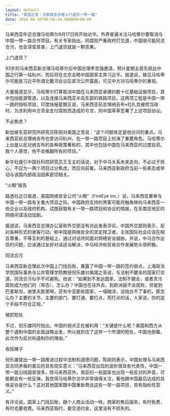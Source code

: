 ```yaml
---
layout: default
title: "美国之音：马来西亚总理上门退货一带一路"
date: 2018-08-18T06:56:34.000000+08:00
---
```


马来西亚年迈总理马哈蒂尔8月17日将开始访华。外界普遍关注马哈蒂尔要取消与中国一带一路合作项目。有关专家指出，同腐败严重政府打交道，中国很可能同流合污，也会深受其害，上门退货就是一颗苦果。

上门退货？

93岁的马来西亚新总理马哈蒂尔应中国总理李克强邀请，预计星期五首先抵达中国之行第一站杭州，而后将在北京会晤中国国家主席习近平。报道说，接见马哈蒂尔可能是习近平所谓北戴河会议后首次公开露面，可见中方对马哈蒂尔的重视。

大量报道显示，马哈蒂尔打算取消中国在马来西亚承建的数十亿基础设施项目，其中包括能源管道，以及连接马来西亚半岛东部的铁路项目。这两项工程是中国一带一路的指标项目。印度快报星期五说，马来西亚前总理纳吉布•拉扎克被控当政时，为求利用中方资金支付腐败而造成的亏空，同中国草草签署了上述项目协议。

不必焦虑？

新加坡东亚研究所研究员陈刚对美国之音说：“这个问题肯定是他访问的重点。马来西亚前总理纳吉布也曾访问杭州，在一带一路项目上扮演了重要角色。马哈蒂尔上台是以反对纳吉布的各种政策著称的，其中也包括中国在马来西亚的过度投资。我个人感觉，他不会推翻所有的项目。”

新华社援引中国社科院研究员王玉主的话说，对于中马关系未来走向，不必过于担心，不应为一两个项目过分焦虑，而应向前看。马来西亚新政府当前一些表态或举动与该国内部政治因素密切相关。

“火眼”报告

路透社近日报道，美国网络安全公司“火眼”（FireEye Inc.）说，马来西亚重审与中国一带一路有关重大项目之际，中国政府支持的黑客可能将触角伸向马来西亚一些企业以及政府机构，试图获取有关一带一路项目和协议的情报，在东南亚地区的网络间谍活动加剧。

报道说，马来西亚总理办公室和外交部没有对此发表评论。中国外交部则表示，反对各种形式的骇客行动，称中国是网络安全的坚定捍卫者，主张国际社会应该在相互尊重，平等互利的基础上，通过对话共同面对网络安全威胁。并说，中马合作出现的问题，应该通过友好对话适当解决，中马经济和贸易合作发展势头很积极。

同流合污

马来西亚新总理此次中国上门找后账，暴露了中国一带一路的签约弱点。上海政法学院国际事务与公共管理学院教授倪乐雄对美国之音说，与法制不健全的国家打交道，同流合污似乎不可避免。他说：“如果到不发达国家，法制不健全，或者贪污腐败成为他们的（常态），怎么办？中国也在往外去，到欧洲就不会腐败，但是到巴基斯坦，谢里夫那里啊，还有中亚那些国家，一塌糊涂，没钱办不了事的，那怎么办？主要的关节、主要的部门、要打通、要打点，而打点的话，人家说，你的这个手段不符合正规。”

被抓短处

不过，倪乐雄同时指出，中国的弱点正在被利用：“关键是什么呢？美国和西方从整个遏制中国的全面战略出发，所以就抓住了这样一个所谓的短处，中国也倒霉，此次作为反对和遏制你的理由。”

收拾摊子

倪乐雄提出一带一路推进过程中法制和道德问题，陈刚则表示，中国处理与马来西亚合同矛盾的善后将具有现实意义：“马来西亚出现的波折很具有代表性，中国一带一路沿线国家很多。除马来西亚外，南亚的一些国家也出现一些反对的声音，可能都会有一些反弹。我觉得马哈蒂尔访华非常值得关注，看他跟中国最后达成的具体妥协是什么？这对其他国家跟中国重新商谈这些一带一路项目，具有指标性意义。”

有评论说，国家上门找后账，跟个人商业活动一样。商家的售后服务，有时免费，有时也要收费。马来西亚毁约，要交违约金，这里没有不损失的。

